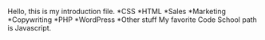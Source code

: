 Hello, this is my introduction file.
*CSS
*HTML
*Sales
*Marketing
*Copywriting
*PHP
*WordPress
*Other stuff
My favorite Code School path is Javascript.
